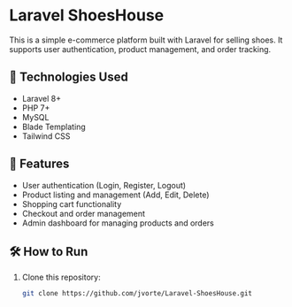 # Laravel ShoesHouse

This is a simple e-commerce platform built with Laravel for selling shoes. It supports user authentication, product management, and order tracking.

## 🚀 Technologies Used
- Laravel 8+
- PHP 7+
- MySQL
- Blade Templating
- Tailwind CSS

## 📌 Features
- User authentication (Login, Register, Logout)
- Product listing and management (Add, Edit, Delete)
- Shopping cart functionality
- Checkout and order management
- Admin dashboard for managing products and orders

## 🛠️ How to Run
1. Clone this repository:
   ```bash
   git clone https://github.com/jvorte/Laravel-ShoesHouse.git
